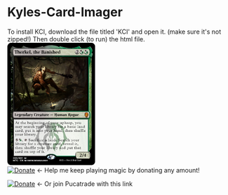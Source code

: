 # Kyles-Card-Imager
To install KCI, download the file titled 'KCI' and open it. (make sure it's not zipped!) Then double click (to run) the html file.
<br>
<img src="sampleCards/sample-card-1.png" alt="Sample image" width="200">
<br>
[![Donate](https://img.shields.io/badge/Donate-PayPal-blue.svg?longCache=true&style=popout)](https://www.paypal.me/kyleburtondonate
) ← Help me keep playing magic by donating any amount!


[![Donate](https://img.shields.io/badge/Join-PucaTrade-purple.svg?longCache=true&style=popout)](https://pucatrade.com/invite/gift/186748) ← Or join Pucatrade with this link
